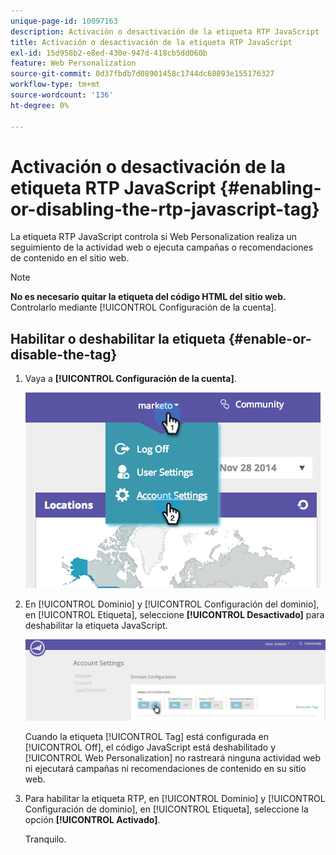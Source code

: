 ```yaml
---
unique-page-id: 10097163
description: Activación o desactivación de la etiqueta RTP JavaScript - Documentos de Marketo - Documentación del producto
title: Activación o desactivación de la etiqueta RTP JavaScript
exl-id: 15d958b2-e8ed-430e-947d-418cb5dd060b
feature: Web Personalization
source-git-commit: 0d37fbdb7d08901458c1744dc68893e155176327
workflow-type: tm+mt
source-wordcount: '136'
ht-degree: 0%

---
```


# Activación o desactivación de la etiqueta RTP JavaScript {#enabling-or-disabling-the-rtp-javascript-tag}

La etiqueta RTP JavaScript controla si Web Personalization realiza un seguimiento de la actividad web o ejecuta campañas o recomendaciones de contenido en el sitio web.

>[!NOTE]
>
>**No es necesario quitar la etiqueta del código HTML del sitio web.** Controlarlo mediante [!UICONTROL Configuración de la cuenta].

## Habilitar o deshabilitar la etiqueta {#enable-or-disable-the-tag}

1. Vaya a **[!UICONTROL Configuración de la cuenta]**.

   ![](assets/image2014-12-1-23-3a3-3a12.png)

1. En [!UICONTROL Dominio] y [!UICONTROL Configuración del dominio], en [!UICONTROL Etiqueta], seleccione **[!UICONTROL Desactivado]** para deshabilitar la etiqueta JavaScript.

   ![](assets/account-settings-domain-tag.jpg)

   Cuando la etiqueta [!UICONTROL Tag] está configurada en [!UICONTROL Off], el código JavaScript está deshabilitado y [!UICONTROL Web Personalization] no rastreará ninguna actividad web ni ejecutará campañas ni recomendaciones de contenido en su sitio web.

1. Para habilitar la etiqueta RTP, en [!UICONTROL Dominio] y [!UICONTROL Configuración de dominio], en [!UICONTROL Etiqueta], seleccione la opción **[!UICONTROL Activado]**.

   Tranquilo.
